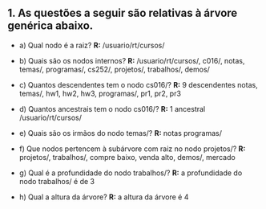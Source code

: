 ## 1. As questões a seguir são relativas à árvore genérica abaixo.

- a) Qual nodo é a raiz?
**R:** /usuario/rt/cursos/

- b) Quais são os nodos internos?
**R:** /usuario/rt/cursos/, c016/, notas, temas/, programas/, cs252/, projetos/, trabalhos/, demos/

- c) Quantos descendentes tem o nodo cs016/?
**R:** 9 descendentes
notas, temas/, hw1, hw2, hw3, programas/, pr1, pr2, pr3

- d) Quantos ancestrais tem o nodo cs016/?
**R:** 1 ancestral
/usuario/rt/cursos/

- e) Quais são os irmãos do nodo temas/?
**R:** notas
programas/

- f) Que nodos pertencem à subárvore com raiz no nodo projetos/?
**R:** projetos/, trabalhos/, compre baixo, venda alto, demos/, mercado

- g) Qual é a profundidade do nodo trabalhos/?
**R:** a profundidade do nodo trabalhos/ é de 3

- h) Qual a altura da árvore?
**R:** a altura da árvore é 4
